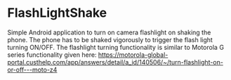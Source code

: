 # FlashLightShake
Simple Android application to turn on camera flashlight on shaking the phone.
The phone has to be shaked vigorously to trigger the flash light turning ON/OFF.
The flashlight turning functionality is similar to Motorola G series functionality given here: https://motorola-global-portal.custhelp.com/app/answers/detail/a_id/140506/~/turn-flashlight-on-or-off---moto-z4 
